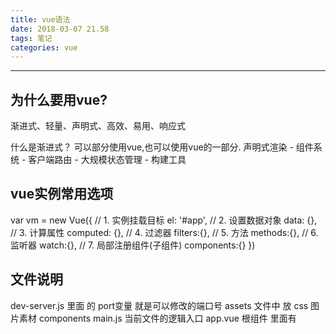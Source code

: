 ```yaml
---
title: vue语法
date: 2018-03-07 21.58
tags: 笔记
categories: vue
---
```


--------------------------------------------------------------------------------

<!-- more -->

## 为什么要用vue?

渐进式、轻量、声明式、高效、易用、响应式

什么是渐进式？
可以部分使用vue,也可以使用vue的一部分.
声明式渲染 - 组件系统 - 客户端路由 - 大规模状态管理 - 构建工具

## vue实例常用选项

var vm = new Vue({
  // 1. 实例挂载目标
  el: '#app',
  // 2. 设置数据对象
  data: {},
  // 3. 计算属性
  computed: {},
  // 4. 过滤器
  filters:{},
  // 5. 方法
  methods:{},
  // 6. 监听器
  watch:{},
  // 7. 局部注册组件(子组件)
  components:{}
})

## 文件说明
dev-server.js 里面 的 port变量 就是可以修改的端口号
assets 文件中 放 css 图片素材
components
main.js 当前文件的逻辑入口
app.vue 根组件 里面有 <template> <script> <style> 三个部分和小程序很像

## 逻辑语法
```
export default {   给外部使用
  name: 'test' 当前组件的名字
  data(){
    return {
      title : 'Hellow Vue.js!'
    }
  }

}

import test form './components/test'  引入

<style lang="css" scoped>  设置 scoped 只会影响当前内容的属性
</style>
```


## 获取数据的方法

```
模板绑定 <p>{{title}}</p>
指令获取 <p v-text="titile"></p>
```

## 模板语法

```
v-if
v-else
v-for="item in items" 前面是变量  后面是数组
```

## 事件绑定

```
v-on 包含很多个事件  js有的 都可以
v-on:click=""
v-on:keyup v-on:keyup.enter
computed 计算属性
```



